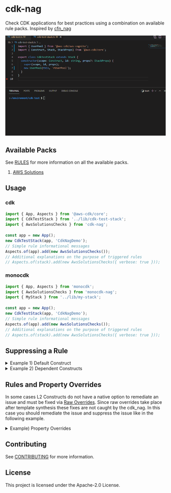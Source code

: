 <!--
Copyright Amazon.com, Inc. or its affiliates. All Rights Reserved.
SPDX-License-Identifier: Apache-2.0
-->
# cdk-nag

Check CDK applications for best practices using a combination on available rule packs. Inspired by [cfn_nag](https://github.com/stelligent/cfn_nag)

![](cdk_nag.gif)

## Available Packs

See [RULES](./RULES.md) for more information on all the available packs.

1. [AWS Solutions](./RULES.md#awssolutions)

## Usage

### cdk

```typescript
import { App, Aspects } from '@aws-cdk/core';
import { CdkTestStack } from '../lib/cdk-test-stack';
import { AwsSolutionsChecks } from 'cdk-nag';

const app = new App();
new CdkTestStack(app, 'CdkNagDemo');
// Simple rule informational messages
Aspects.of(app).add(new AwsSolutionsChecks());
// Additional explanations on the purpose of triggered rules
// Aspects.of(stack).add(new AwsSolutionsChecks({ verbose: true }));
```

### monocdk

```typescript
import { App, Aspects } from 'monocdk';
import { AwsSolutionsChecks } from 'monocdk-nag';
import { MyStack } from '../lib/my-stack';

const app = new App();
new CdkTestStack(app, 'CdkNagDemo');
// Simple rule informational messages
Aspects.of(app).add(new AwsSolutionsChecks());
// Additional explanations on the purpose of triggered rules
// Aspects.of(stack).add(new AwsSolutionsChecks({ verbose: true }));
```

## Suppressing a Rule

<details>
  <summary>Example 1) Default Construct</summary>

```typescript
const test = new SecurityGroup(this, 'test', {
  vpc: new Vpc(this, 'vpc'),
});
test.addIngressRule(Peer.anyIpv4(), Port.allTraffic());
const testCfn = test.node.defaultChild as CfnSecurityGroup;
testCfn.addMetadata('cdk_nag', {
  rules_to_suppress: [
    { id: 'AwsSolutions-EC23', reason: 'at least 10 characters' },
  ],
});
```

</details>

<details>
  <summary>Example 2) Dependent Constructs</summary>

```typescript
const user = new User(this, 'rUser');
user.addToPolicy(
  new PolicyStatement({
    actions: ['s3:PutObject'],
    resources: [new Bucket(this, 'rBucket').arnForObjects('*')],
  }),
);
const cfnUser = user.node.children;
for (const child of cfnUser) {
  const resource = child.node.defaultChild as CfnResource;
  if (resource != undefined && resource.cfnResourceType == 'AWS::IAM::Policy') {
    resource.addMetadata('cdk_nag', {
      rules_to_suppress: [
        {
          id: 'AwsSolutions-IAM5',
          reason:
            'The user is allowed to put objects on all prefixes in the specified bucket.',
        },
      ],
    });
  }
}
```

</details>

## Rules and Property Overrides

In some cases L2 Constructs do not have a native option to remediate an issue and must be fixed via [Raw Overrides](https://docs.aws.amazon.com/cdk/latest/guide/cfn_layer.html#cfn_layer_raw). Since raw overrides take place after template synthesis these fixes are not caught by the cdk_nag. In this case you should remediate the issue and suppress the issue like in the following example.

<details>
  <summary>Example) Property Overrides</summary>

```typescript
const instance = new Instance(stack, 'rInstance', {
  vpc: new Vpc(stack, 'rVpc'),
  instanceType: new InstanceType(InstanceClass.T3),
  machineImage: MachineImage.latestAmazonLinux(),
});
const cfnIns = instance.node.defaultChild as CfnInstance;
cfnIns.addPropertyOverride('DisableApiTermination', true);
cfnIns.addMetadata('cdk_nag', {
  rules_to_suppress: [
    {
      id: 'AwsSolutions-EC29',
      reason: 'Remediated through property override ',
    },
  ],
});
```

</details>

## Contributing

See [CONTRIBUTING](./CONTRIBUTING.md) for more information.

## License

This project is licensed under the Apache-2.0 License.

